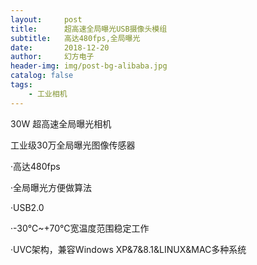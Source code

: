 ```yaml
---
layout:     post
title:      超高速全局曝光USB摄像头模组
subtitle:   高达480fps,全局曝光
date:       2018-12-20
author:     幻方电子
header-img: img/post-bg-alibaba.jpg
catalog: false
tags:
    - 工业相机
---
```


 30W 超高速全局曝光相机

 工业级30万全局曝光图像传感器

·高达480fps

·全局曝光方便做算法

·USB2.0 

·-30℃~+70℃宽温度范围稳定工作

·UVC架构，兼容Windows XP&7&8.1&LINUX&MAC多种系统
